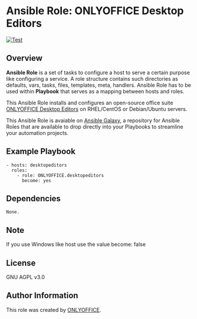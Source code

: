 # Ansible Role: ONLYOFFICE Desktop Editors

[![Test](https://github.com/ONLYOFFICE/ansible-role-desktopeditors/actions/workflows/ci.yml/badge.svg)](https://github.com/ONLYOFFICE/ansible-role-desktopeditors/actions/workflows/ci.yml)

## Overview

**Ansible Role** is a set of tasks to configure a host to serve a certain purpose like configuring a service.
A role structure contains such directories as defaults, vars, tasks, files, templates, meta, handlers.
Ansible Role has to be used within **Playbook** that serves as a mapping between hosts and roles.

This Ansible Role installs and configures an open-source office suite [ONLYOFFICE Desktop Editors](https://github.com/ONLYOFFICE/DesktopEditors) on RHEL/CentOS or Debian/Ubuntu servers.

This Ansible Role is avaiable on [Ansible Galaxy](https://galaxy.ansible.com/ONLYOFFICE/desktopeditors), a repository for Ansible Roles that are available to drop directly into your Playbooks to streamline your automation projects.  

## Example Playbook

    - hosts: desktopeditors
      roles:
        - role: ONLYOFFICE.desktopeditors
          become: yes

## Dependencies

    None.

## Note
    
   If you use Windows like host 
   use the value become: false

## License

GNU AGPL v3.0

## Author Information

This role was created by [ONLYOFFICE](https://www.onlyoffice.com/).
